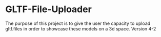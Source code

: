 # GLTF-File-Uploader
The purpose of this project is to give the user the capacity to upload gltf.files in order to showcase these models on a 3d space. Version 4-2
